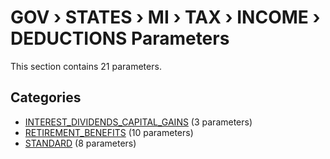 # GOV › STATES › MI › TAX › INCOME › DEDUCTIONS Parameters

This section contains 21 parameters.

## Categories

- [INTEREST_DIVIDENDS_CAPITAL_GAINS](interest_dividends_capital_gains/index.md) (3 parameters)
- [RETIREMENT_BENEFITS](retirement_benefits/index.md) (10 parameters)
- [STANDARD](standard/index.md) (8 parameters)
